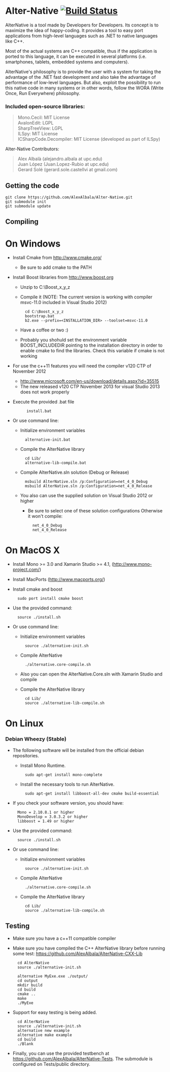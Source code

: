 # Alter-Native [![Build Status](https://travis-ci.org/AlexAlbala/Alter-Native.svg?branch=master)](https://travis-ci.org/AlexAlbala/Alter-Native)

AlterNative is a tool made by Developers for Developers. Its concept is to maximize the idea of happy-coding. It provides a tool to easy port applications from high-level languages such as .NET to native languages like C++.

Most of the actual systems are C++ compatible, thus if the application is ported to this language, it can be executed in several platforms (i.e. smartphones, tablets, embedded systems and computers).

AlterNative's philosophy is to provide the user with a system for taking the advantage of the .NET fast development and also take the advantage of performance of low-level languages. But also, exploit the possibility to run this native code in many systems or in other words, follow the WORA (Write Once, Run Everywhere) philosophy.

### Included open-source libraries:

>Mono.Cecil: MIT License  
AvalonEdit: LGPL  
SharpTreeView: LGPL  
ILSpy: MIT License  
ICSharpCode.Decompiler: MIT License (developed as part of ILSpy)  

Alter-Native Contributors:  

>Alex Albalà (alejandro.albala at upc.edu)  
Juan López  (Juan.Lopez-Rubio at upc.edu)  
Gerard Solé (gerard.sole.castellvi at gmail.com)  

Getting the code
----------------

	git clone https://github.com/AlexAlbala/Alter-Native.git
	git submodule init
	git submodule update

Compiling
---------

On Windows
==========

* Install Cmake from http://www.cmake.org/
	+ Be sure to add cmake to the PATH
* Install Boost libraries from http://www.boost.org
	+ Unzip to C:\Boost_x_y_z
	+ Compile it (NOTE: The current version is working with compiler msvc-11.0 included in Visual Studio 2012)

			cd C:\Boost_x_y_z
			bootstrap.bat
			b2.exe --prefix=<INSTALLATION_DIR> --toolset=msvc-11.0
	+ Have a coffee or two :)
	+ Probably you shohuld set the environment variable BOOST_INCLUDEDIR pointing to the installation directory in order to enable cmake to find the libraries. Check this variable if cmake is not working
* For use the c++11 features you will need the compiler v120 CTP of November 2012
	+ http://www.microsoft.com/en-us/download/details.aspx?id=35515
	+ The new released v120 CTP November 2013 for visual Studio 2013 does not work properly
	
* Execute the provided .bat file

			install.bat
			
* Or use command line:
	+ Initialize environment variables

			alternative-init.bat
	+ Compile the AlterNative library

			cd Lib/
			alternative-lib-compile.bat
			
	+ Compile AlterNative.sln solution (Debug or Release)

			msbuild AlterNative.sln /p:Configuration=net_4_0_Debug
			msbuild AlterNative.sln /p:Configuration=net_4_0_Release

	+ You also can use the supplied solution on Visual Studio 2012 or higher
		+ Be sure to select one of these solution configurations Otherwise it won't compile:

	 			net_4_0_Debug
				net_4_0_Release


			

On MacOS X
==========

* Install Mono >= 3.0 and Xamarin Studio >= 4.1, (http://www.mono-project.com/)
* Install MacPorts (http://www.macports.org/)
* Install cmake and boost 

		sudo port install cmake boost

* Use the provided command:

		source ./install.sh

* Or use command line:
	+ Initialize environment variables

			source ./alternative-init.sh
	+ Compile AlterNative

			./alternative.core-compile.sh
	* Also you can open the AlterNative.Core.sln with Xamarin Studio and compile
	+ Compile the AlterNative library

			cd Lib/
			source ./alternative-lib-compile.sh

On Linux
========
### Debian Wheezy (Stable)
* The following software will be installed from the official debian repositories.

	+ Install Mono Runtime.

			sudo apt-get install mono-complete

	+ Install the necessary tools to run AlterNative. 

			sudo apt-get install libboost-all-dev cmake build-essential

* If you check your software version, you should have:

		Mono = 2.10.8.1 or higher
		MonoDevelop = 3.0.3.2 or higher
		libboost = 1.49 or higher
* Use the provided command:

		source ./install.sh
* Or use command line:
	+ Initialize environment variables

			source ./alternative-init.sh
	+ Compile AlterNative

			./alternative.core-compile.sh
	+ Compile the AlterNative library

			cd Lib/
			source ./alternative-lib-compile.sh

Testing
-------

* Make sure you have a c++11 compatible compiler

* Make sure you have compiled the C++ AlterNative library before running some test: https://github.com/AlexAlbala/AlterNative-CXX-Lib

		cd AlterNative
		source ./alternative-init.sh
		
		alternative MyExe.exe ./output/
		cd output
		mkdir build
		cd build
		cmake ..
		make
		./MyExe

* Support for easy testing is being added.

		cd AlterNative
		source ./alternative-init.sh
		alternative new example
		alternative make example
		cd build
		./Blank

* Finally, you can use the provided testbench at https://github.com/AlexAlbala/AlterNative-Tests. The submodule is configured on Tests/public directory.
